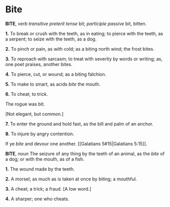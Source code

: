 # Bite

**BITE**, _verb transitive_ _preterit tense_ bit; _participle passive_ bit, bitten.

**1.** To break or crush with the teeth, as in eating; to pierce with the teeth, as a serpent; to seize with the teeth, as a dog.

**2.** To pinch or pain, as with cold; as a biting north wind; the frost bites.

**3.** To reproach with sarcasm; to treat with severity by words or writing; as, one poet praises, another bites.

**4.** To pierce, cut, or wound; as a biting falchion.

**5.** To make to smart, as acids _bite_ the mouth.

**6.** To cheat; to trick.

The rogue was bit.

\[Not elegant, but common.\]

**7.** To enter the ground and hold fast, as the bill and palm of an anchor.

**8.** To injure by angry contention.

If ye _bite_ and devour one another. [[Galatians 5#15|Galatians 5:15]].

**BITE**, _noun_ The seizure of any thing by the teeth of an animal, as the _bite_ of a dog; or with the mouth, as of a fish.

**1.** The wound made by the teeth.

**2.** A morsel; as much as is taken at once by biting; a mouthful.

**3.** A cheat; a trick; a fraud. \[A low word.\]

**4.** A sharper; one who cheats.